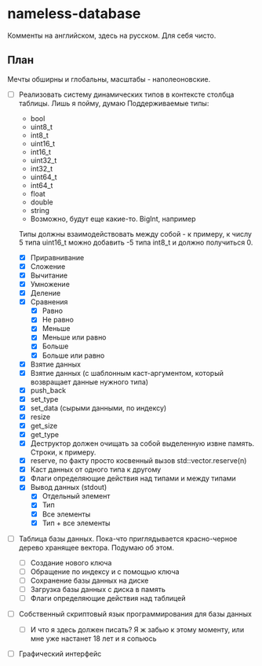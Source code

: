 # nameless-database
Комменты на английском, здесь на русском. Для себя чисто.

## План
Мечты обширны и глобальны, масштабы - наполеоновские.
- [ ] Реализовать систему динамических типов в контексте столбца таблицы. Лишь я пойму, думаю
  Поддерживаемые типы:
  - bool
  - uint8_t
  - int8_t
  - uint16_t
  - int16_t
  - uint32_t
  - int32_t
  - uint64_t
  - int64_t
  - float
  - double
  - string
  - Возможно, будут еще какие-то. BigInt, например
  
  Типы должны взаимодействовать между собой - к примеру, к числу 5 типа uint16_t можно добавить -5 типа int8_t и должно получиться 0.
  
  - [x] Приравнивание
  - [x] Сложение
  - [x] Вычитание
  - [x] Умножение
  - [x] Деление
  - [x] Сравнения
    - [x] Равно
    - [x] Не равно
    - [x] Меньше
    - [x] Меньше или равно
    - [x] Больше
    - [x] Больше или равно
  - [x] Взятие данных
  - [x] Взятие данных (с шаблонным каст-аргументом, который возвращает данные нужного типа)
  - [x] push_back
  - [x] set_type
  - [x] set_data (сырыми данными, по индексу)
  - [x] resize
  - [x] get_size
  - [x] get_type
  - [x] Деструктор должен очищать за собой выделенную извне память. Строки, к примеру.
  - [x] reserve, по факту просто косвенный вызов std::vector.reserve(n)
  - [x] Каст данных от одного типа к другому
  - [x] Флаги определяющие действия над типами и между типами
  - [x] Вывод данных (stdout)
  	- [x] Отдельный элемент
	- [x] Тип
	- [x] Все элементы
	- [x] Тип + все элементы
	
- [ ] Таблица базы данных. Пока-что приглядывается красно-черное дерево хранящее вектора. Подумаю об этом.
  - [ ] Создание нового ключа
  - [ ] Обращение по индексу и с помощью ключа
  - [ ] Сохранение базы данных на диске
  - [ ] Загрузка базы данных с диска в память
  - [ ] Флаги определяющие действия над таблицей
- [ ] Собственный скриптовый язык программирования для базы данных
  - [ ] И что я здесь должен писать? Я ж забью к этому моменту, или мне уже настанет 18 лет и я сопьюсь
- [ ] Графический интерфейс
